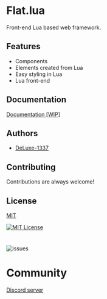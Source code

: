 
# Flat.lua

Front-end Lua based web framework.

## Features

- Components
- Elements created from Lua
- Easy styling in Lua
- Lua front-end


## Documentation

[Documentation [WIP]](https://github.com/DeLuxe-1337/FlatLuaDocumentationWebsite)


## Authors

- [DeLuxe-1337](https://github.com/DeLuxe-1337)


## Contributing

Contributions are always welcome!


## License

[MIT](https://choosealicense.com/licenses/mit/)

[![MIT License](https://img.shields.io/badge/License-MIT-green.svg)](https://choosealicense.com/licenses/mit/)

#

![issues](https://img.shields.io/github/issues/DeLuxe-1337/flat.lua)

# Community
[Discord server](https://discord.gg/hUkfRWcdgc)

